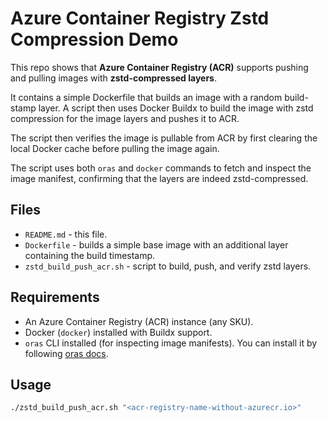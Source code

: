 # Azure Container Registry Zstd Compression Demo

This repo shows that **Azure Container Registry (ACR)** supports pushing and pulling images with **zstd-compressed layers**.

It contains a simple Dockerfile that builds an image with a random build-stamp layer.
A script then uses Docker Buildx to build the image with zstd compression for the image layers and pushes it to ACR.

The script then verifies the image is pullable from ACR by first clearing the local Docker cache before pulling the image again.

The script uses both `oras` and `docker` commands to fetch and inspect the image manifest, confirming that the layers are indeed zstd-compressed.

## Files

- `README.md` - this file.
- `Dockerfile` - builds a simple base image with an additional layer containing the build timestamp.
- `zstd_build_push_acr.sh` - script to build, push, and verify zstd layers.

## Requirements

- An Azure Container Registry (ACR) instance (any SKU).
- Docker (`docker`) installed with Buildx support.
- `oras` CLI installed (for inspecting image manifests). You can install it by following [oras docs](https://oras.land/docs/installation).

## Usage

```bash
./zstd_build_push_acr.sh "<acr-registry-name-without-azurecr.io>"
```

